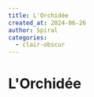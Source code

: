 ```yaml
---
title: L'Orchidée
created_at: 2024-06-26
author: Spiral
categories:
  - clair-obscur
---
```

# L'Orchidée
